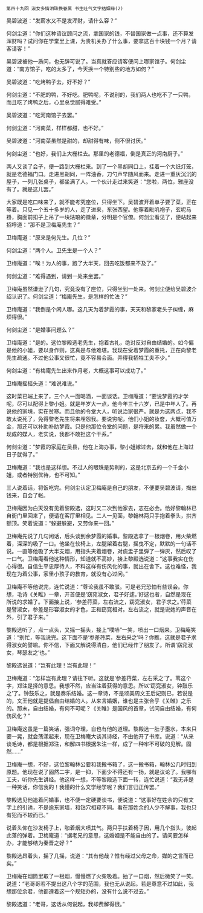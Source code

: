     第四十九回 淑女多情泪珠换眷属 书生吐气文字结姻缘(2) 

   吴碧波道：“发薪水又不是发浑财，请什么容？”

   何剑尘道：“你们这种谘议顾问之流，拿国家的钱，不替国家做一点事，还不算发浑财吗？试问你在学堂里上课，为贵机关办了什么事，要拿这百十块钱一个月？请客请客！”

   吴碧波被他一质问，也无辞可说了。当真就答应请客便问上哪家馆子。何剑尘道：“南方馆子，吃的太多了，今天换一个特别些的地方如何？”

   吴碧波道：“吃烤鸭子去，好不好？”

   何剑尘道：“不肥的鸭，不好吃。肥鸭呢，不说别的，我们两人也吃不了一只鸭，而且吃了烤鸭之后，心里总觉腻得难受。”

   吴碧波道：“吃河南馆子去罢。”

   何剑尘道：“河南菜，样样都甜，也不好。”

   吴碧波道：“河南菜虽然是甜的，却甜得有味，倒不很讨厌。”

   何剑尘道：“也好，我们上大栅栏去。那里的老德福，倒是真正的河南厨子。”

   两人又谈了会子，便一路到大栅栏来。到了一个黑胡同口上，挂着一个大纸灯笼，就是老德福门口。走进黑胡同，一阵油香，刀勺声早随风而来。走进一重灰沉沉的屋子，一列几张桌子，都坐满了人。一个伙计走过来笑道：“您啦，两位，雅座没有了。就是这儿罢。”

   大家既是吃口味来了，就不能考究座位，只得坐下。吴碧波开着单子要了菜，正在等着。只见一个五十多岁的人，走了进来，东张西望。他穿着毗叽袍子，玄呢马褂，胸面前扣子上吊了一块珐琅的徽章，分明是个官僚。何剑尘看见了，便站起来招呼道：“那不是卫梅庵先生？”

   卫梅庵道：“原来是何先生。几位？”

   何剑尘道：“两个人。卫先生是一个人？”

   卫梅庵道：“唉！为人的事，跑了大半天，回去吃饭都来不及了。”

   何剑尘道：“难得遇到，请到一处来坐罢。”

   卫梅庵虽然谦逊了几句，究竟没有了座位，只得坐到一处来。何剑尘便给吴碧波介绍认识了。何剑尘道：“梅庵先生，是怎样的忙法？”

   卫梅庵道：“我倒是个闲人哪。这几天为着梦霞的事，天天和黎家老头子纠缠，麻烦得很。”

   何剑尘道：“是婚事问题么？”

   卫梅庵道：“是的。这位黎殿选老先生，抱着古礼，绝对反对自由结婚的。如今偏是他的小姐，要以身作则，这真是与他难堪。我现在受着梦霞的重托，正在向黎老先生疏通。不过他公事又很忙，竟不容易会面。弄得我牺牲工夫不少。”

   何剑尘道：“有梅庵先生出来作月老，大概这事可以成功了。”

   卫梅庵摇摇头道：“难说难说。”

   这时菜已端上来了，三个人一面喝酒，一面谈话。卫梅庵道：“要说梦霞的才学呢，尽可以配得上黎小姐。就是年岁大一点，他今年三十六岁，已是中年人了。再说他的家境，实在贫寒。而且他的令堂大人，听说治家很严。就是为这两点，我不敢太说死了，免得黎老先生将来埋怨我。要说穷呢，他们小姐的妆奁，大概可值万金，那还可以补助补助梦霞。只是他那位令堂的问题，是将来的累。我虽然做一个现成的媒人，老实说，我都不敢担这个干系。”

   何剑尘道：“梦霞的家庭在吴县，他在上海办事，黎小姐嫁过去，就和他在上海过日子就得了。”

   卫梅庵道：“我也是这样想。不过人的眼珠是势利的，这是北京去的一个千金小姐，或者特别优待，也不可知。”

   三人说着话，将饭吃完。何剑尘认定卫梅庵是自己的朋友，不便要吴碧波请，掏出钱来，自会了帐。

   卫梅庵因为白天没有见着黎殿选，这时又二次到他家去，志在必会。恰好黎翰林已自衙门里回来了，便请在客厅里相见。二人一见面，黎翰林两只手抱着拳头，拱齐额顶。笑着说道：“躲避躲避，又劳你来一回。”

   卫梅庵先说了几句闲话，后头谈到余梦霞的婚事。黎殿选拿了一根烟卷，用火柴燃着，深深的吸了一口。他坐在软椅上，左腿架着右腿，摇曳不定，默默的一句话不说。一直等他吸了大半支烟，用指头夹着烟卷，对痰盂子里弹了一弹灰，然后叹了一口气。卫梅庵看他这种情形，知道就不高妙，接上黎殿选说道：“这事我实在伤心得很。自信生平忠厚待人，不料这样有伤风化的事，就出在舍下。这也难怪，我现在为着公事，家里小孩子的教育，就没有心过问。”

   卫梅庵不等他说完，连忙说道：“尊论我虽不敢驳。可是老兄恐怕有些误会。你想，毛诗《关睢》一章，开首便是‘窈窕淑女，君子好逑。’好逑也者，自然是现在所说的求婚了。下面接上说，‘参差荇菜，左右流之，窈窕淑女，君子求之。’荇菜是譬淑女，参差是形容淑女的才色，正和窈窕相对。左右流之，就是说她的声音在外，引了君子来。”

   黎殿选听了，点一点头，又摇一摇头，接上“噗哧”一笑，喷出一口烟来。卫梅庵笑道：“别忙，等我说完。这下面不是‘参差荇菜，左右采之’吗？你瞧，这就是君子求得淑女的譬喻。你不信，下面又解说得清白，他们已经作了朋友了。所谓‘窈窕淑女，琴瑟友之’也。”

   黎殿选说道：“岂有此理！岂有此理！”

   卫梅庵道：“怎样岂有此理？请往下听。这就是‘参差荇菜，左右采之’了。苇这个字，郑注是择的意思。我想不然，应当注着获得的意思。所以‘窈窕淑女，钟鼓乐之’了。钟鼓乐之，就是奏乐结婚。这一章诗，不是颂美周文王后妃则已，若说是的，文王他就是提倡自由结婚的人。从来言婚姻，谁也是主张合乎《关睢》之乐的。那末，自由结婚，有何不可呢？《关睢》是国风的首章，试问自由结婚，有何伤风化？”

   卫梅庵这虽是一篇笑话，强词夺理，自也有他的道理。黎殿选一肚子墨水，本来只要一晃，就会荡漾起来，现在卫梅庵大谈其诗经，不由他开了书库。说道：“从来谈毛诗，都是根据郑注，和解四书根据朱注一样，成了一种牢不可破的见解。固然……”

   卫梅庵一想，不好，这位黎翰林公要和我搬书箱了，这一搬书箱，翰林公几时归到原题。他现在说了固然二字，是一抑，下面少不得还有一扬，就是议论了。我哪有工夫，听你先生讲经。他这样一想，不等黎殿选下面一转，连忙说道：“我无非是一种笑话，你信我的！我懂的什么文学经学呢？我们言归正传罢。”

   黎殿选见他追着问婚事，也不便一定硬要谈书，便说道：“这事好在姓余的只有文字上的引诱，不是逾东家墙，和钻穴相窥不同。看在那姓余的人少不解事，我也只有犯而不较而已。”

   说着头仰在沙发椅子上，咖着烟大喷其气。两只手扶着椅子因，用几个指头，彼起此落的弹着。卫梅庵道：“据老兄的意思，这婚姻是不能自由的了。请问要怎样办，才能够结为秦晋之好？”

   黎殿选昂着头，摇了几摇，说道：“其有他哉？惟有经过父母之命，媒的之言而已矣。”

   卫梅庵在烟筒里取了一根烟，慢慢燃了火柴吸着。抽了一口烟，然后微笑了一笑。说道：“老哥哥若不提出这八个字的范围，我也无从说起。若是尊意不过如此，我想那位余君，他都遵着这一个规矩办的，没有什么说不过去。”

   黎殿选道：“老哥，这话从何说起，我却费解得很。”

